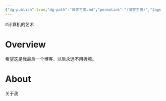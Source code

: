 ```yaml
---
{"dg-publish":true,"dg-path":"博客主页.md","permalink":"/博客主页/","tags":["gardenEntry"]}
---
```


#计算机的艺术 

# Overview
希望这是我最后一个博客，以后永远不用折腾。


# About
关于我
